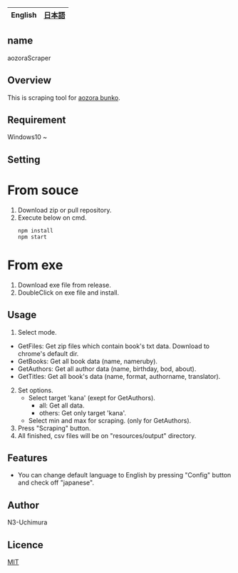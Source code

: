 <table>
	<thead>
    	<tr>
      		<th style="text-align:center">English</th>
      		<th style="text-align:center"><a href="README-ja.md">日本語</a></th>
    	</tr>
  	</thead>
</table>

## name

aozoraScraper

## Overview

This is scraping tool for [aozora bunko](https://www.aozora.gr.jp/).

## Requirement

Windows10 ~

## Setting

# From souce

1. Download zip or pull repository.
2. Execute below on cmd.
   ```
   npm install
   npm start
   ```

# From exe

1. Download exe file from release.
2. DoubleClick on exe file and install.

## Usage

1. Select mode.

- GetFiles: Get zip files which contain book's txt data. Download to chrome's default dir.
- GetBooks: Get all book data (name, nameruby).
- GetAuthors: Get all author data (name, birthday, bod, about).
- GetTitles: Get all book's data (name, format, authorname, translator).

2. Set options.
   - Select target 'kana' (exept for GetAuthors).
     - all: Get all data.
     - others: Get only target 'kana'.
   - Select min and max for scraping. (only for GetAuthors).
3. Press "Scraping" button.
4. All finished, csv files will be on "resources/output" directory.

## Features

- You can change default language to English by pressing "Config" button and check off "japanese".

## Author

N3-Uchimura

## Licence

[MIT](https://mit-license.org/)
